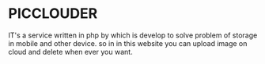 # PICCLOUDER
IT's a service written in php by which is develop to solve problem of storage in mobile and other device. so in in this website you can upload image on cloud and delete when ever you want.
